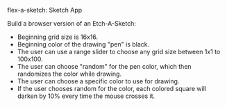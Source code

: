 flex-a-sketch: Sketch App

Build a browser version of an Etch-A-Sketch:
- Beginning grid size is 16x16.
- Beginning color of the drawing "pen" is black.
- The user can use a range slider to choose any grid size between 1x1 to 100x100.
- The user can choose "random" for the pen color, which then randomizes the color while drawing.
- The user can choose a specific color to use for drawing.
- If the user chooses random for the color, each colored square will darken by 10% every time the mouse crosses it.